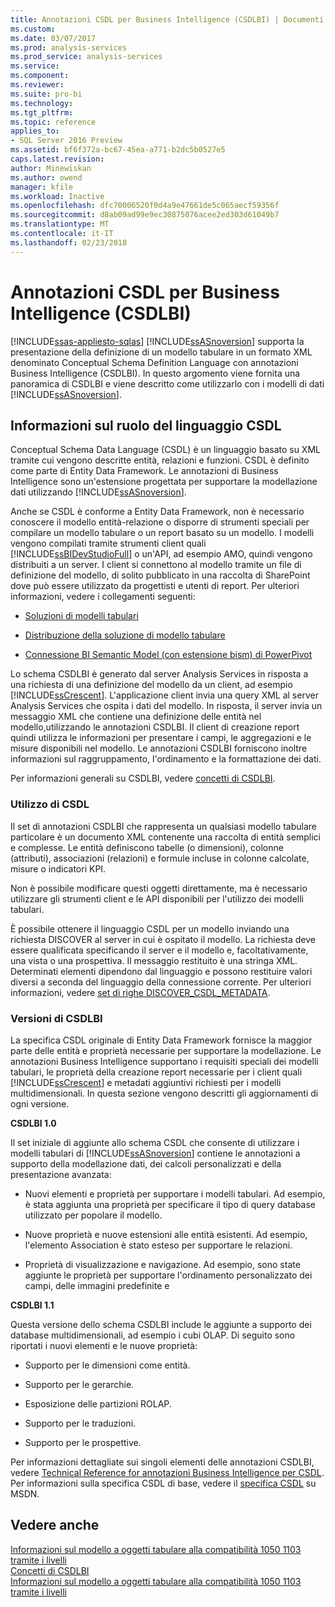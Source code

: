 ```yaml
---
title: Annotazioni CSDL per Business Intelligence (CSDLBI) | Documenti Microsoft
ms.custom: 
ms.date: 03/07/2017
ms.prod: analysis-services
ms.prod_service: analysis-services
ms.service: 
ms.component: 
ms.reviewer: 
ms.suite: pro-bi
ms.technology: 
ms.tgt_pltfrm: 
ms.topic: reference
applies_to:
- SQL Server 2016 Preview
ms.assetid: bf6f372a-bc67-45ea-a771-b2dc5b0527e5
caps.latest.revision: 
author: Minewiskan
ms.author: owend
manager: kfile
ms.workload: Inactive
ms.openlocfilehash: dfc70006520f0d4a9e47661de5c065aecf59356f
ms.sourcegitcommit: d8ab09ad99e9ec30875076acee2ed303d61049b7
ms.translationtype: MT
ms.contentlocale: it-IT
ms.lasthandoff: 02/23/2018
---
```

# <a name="csdl-annotations-for-business-intelligence-csdlbi"></a>Annotazioni CSDL per Business Intelligence (CSDLBI)
[!INCLUDE[ssas-appliesto-sqlas](../../includes/ssas-appliesto-sqlas.md)]
  [!INCLUDE[ssASnoversion](../../includes/ssasnoversion-md.md)] supporta la presentazione della definizione di un modello tabulare in un formato XML denominato Conceptual Schema Definition Language con annotazioni Business Intelligence (CSDLBI). In questo argomento viene fornita una panoramica di CSDLBI e viene descritto come utilizzarlo con i modelli di dati [!INCLUDE[ssASnoversion](../../includes/ssasnoversion-md.md)].  
  
## <a name="understanding-the-role-of-csdl"></a>Informazioni sul ruolo del linguaggio CSDL  
 Conceptual Schema Data Language (CSDL) è un linguaggio basato su XML tramite cui vengono descritte entità, relazioni e funzioni. CSDL è definito come parte di Entity Data Framework. Le annotazioni di Business Intelligence sono un'estensione progettata per supportare la modellazione dati utilizzando [!INCLUDE[ssASnoversion](../../includes/ssasnoversion-md.md)].  
  
 Anche se CSDL è conforme a Entity Data Framework, non è necessario conoscere il modello entità-relazione o disporre di strumenti speciali per compilare un modello tabulare o un report basato su un modello. I modelli vengono compilati tramite strumenti client quali [!INCLUDE[ssBIDevStudioFull](../../includes/ssbidevstudiofull-md.md)] o un'API, ad esempio AMO, quindi vengono distribuiti a un server. I client si connettono al modello tramite un file di definizione del modello, di solito pubblicato in una raccolta di SharePoint dove può essere utilizzato da progettisti e utenti di report. Per ulteriori informazioni, vedere i collegamenti seguenti:  
  
-   [Soluzioni di modelli tabulari](../../analysis-services/tabular-models/tabular-model-solutions-ssas-tabular.md)  
  
-   [Distribuzione della soluzione di modello tabulare](../../analysis-services/tabular-models/tabular-model-solution-deployment-ssas-tabular.md)  
  
-   [Connessione BI Semantic Model &#40;con estensione bism&#41; di PowerPivot](../../analysis-services/power-pivot-sharepoint/power-pivot-bi-semantic-model-connection-bism.md)  
  
 Lo schema CSDLBI è generato dal server Analysis Services in risposta a una richiesta di una definizione del modello da un client, ad esempio [!INCLUDE[ssCrescent](../../includes/sscrescent-md.md)]. L'applicazione client invia una query XML al server Analysis Services che ospita i dati del modello. In risposta, il server invia un messaggio XML che contiene una definizione delle entità nel modello,utilizzando le annotazioni CSDLBI. Il client di creazione report quindi utilizza le informazioni per presentare i campi, le aggregazioni e le misure disponibili nel modello. Le annotazioni CSDLBI forniscono inoltre informazioni sul raggruppamento, l'ordinamento e la formattazione dei dati.  
  
 Per informazioni generali su CSDLBI, vedere [concetti di CSDLBI](../../analysis-services/tabular-model-programming-compatibility-levels-1050-1103/csdlbi-concepts.md).  
  
### <a name="working-with-csdl"></a>Utilizzo di CSDL  
 Il set di annotazioni CSDLBI che rappresenta un qualsiasi modello tabulare particolare è un documento XML contenente una raccolta di entità semplici e complesse. Le entità definiscono tabelle (o dimensioni), colonne (attributi), associazioni (relazioni) e formule incluse in colonne calcolate, misure o indicatori KPI.  
  
 Non è possibile modificare questi oggetti direttamente, ma è necessario utilizzare gli strumenti client e le API disponibili per l'utilizzo dei modelli tabulari.  
  
 È possibile ottenere il linguaggio CSDL per un modello inviando una richiesta DISCOVER al server in cui è ospitato il modello. La richiesta deve essere qualificata specificando il server e il modello e, facoltativamente, una vista o una prospettiva. Il messaggio restituito è una stringa XML. Determinati elementi dipendono dal linguaggio e possono restituire valori diversi a seconda del linguaggio della connessione corrente. Per ulteriori informazioni, vedere [set di righe DISCOVER_CSDL_METADATA](../../analysis-services/schema-rowsets/xml/discover-csdl-metadata-rowset.md).  
  
### <a name="csdlbi-versions"></a>Versioni di CSDLBI  
 La specifica CSDL originale di Entity Data Framework fornisce la maggior parte delle entità e proprietà necessarie per supportare la modellazione. Le annotazioni Business Intelligence supportano i requisiti speciali dei modelli tabulari, le proprietà della creazione report necessarie per i client quali [!INCLUDE[ssCrescent](../../includes/sscrescent-md.md)] e metadati aggiuntivi richiesti per i modelli multidimensionali. In questa sezione vengono descritti gli aggiornamenti di ogni versione.  
  
 **CSDLBI 1.0**  
  
 Il set iniziale di aggiunte allo schema CSDL che consente di utilizzare i modelli tabulari di [!INCLUDE[ssASnoversion](../../includes/ssasnoversion-md.md)] contiene le annotazioni a supporto della modellazione dati, dei calcoli personalizzati e della presentazione avanzata:  
  
-   Nuovi elementi e proprietà per supportare i modelli tabulari. Ad esempio, è stata aggiunta una proprietà per specificare il tipo di query database utilizzato per popolare il modello.  
  
-   Nuove proprietà e nuove estensioni alle entità esistenti.  Ad esempio, l'elemento Association è stato esteso per supportare le relazioni.  
  
-   Proprietà di visualizzazione e navigazione. Ad esempio, sono state aggiunte le proprietà per supportare l'ordinamento personalizzato dei campi, delle immagini predefinite e  
  
 **CSDLBI 1.1**  
  
 Questa versione dello schema CSDLBI include le aggiunte a supporto dei database multidimensionali, ad esempio i cubi OLAP. Di seguito sono riportati i nuovi elementi e le nuove proprietà:  
  
-   Supporto per le dimensioni come entità.  
  
-   Supporto per le gerarchie.  
  
-   Esposizione delle partizioni ROLAP.  
  
-   Supporto per le traduzioni.  
  
-   Supporto per le prospettive.  
  
 Per informazioni dettagliate sui singoli elementi delle annotazioni CSDLBI, vedere [Technical Reference for annotazioni Business Intelligence per CSDL](../../analysis-services/tabular-model-programming-compatibility-levels-1050-1103/conceptual-schema-definition-language-csdl/technical-reference-for-bi-annotations-to-csdl.md). Per informazioni sulla specifica CSDL di base, vedere il [specifica CSDL](http://go.microsoft.com/fwlink/?LinkId=205855) su MSDN.  
  
## <a name="see-also"></a>Vedere anche  
 [Informazioni sul modello a oggetti tabulare alla compatibilità 1050 1103 tramite i livelli](../../analysis-services/tabular-model-programming-compatibility-levels-1050-1103/representation/understanding-tabular-object-model-at-levels-1050-through-1103.md)   
 [Concetti di CSDLBI](../../analysis-services/tabular-model-programming-compatibility-levels-1050-1103/csdlbi-concepts.md)   
 [Informazioni sul modello a oggetti tabulare alla compatibilità 1050 1103 tramite i livelli](../../analysis-services/tabular-model-programming-compatibility-levels-1050-1103/representation/understanding-tabular-object-model-at-levels-1050-through-1103.md)  
  
  
